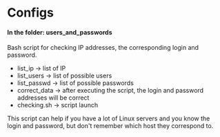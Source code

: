 # Configs

#### In the folder: users_and_passwords
Bash script for checking IP addresses, the corresponding login and password.
* list_ip -> list of IP
* list_users -> list of possible users
* list_passwd -> list of possible passwords
* correct_data -> after executing the script, the login and password addresses will be correct
* checking.sh -> script launch

This script can help if you have a lot of Linux servers and you know the login and password, 
but don't remember which host they correspond to.
